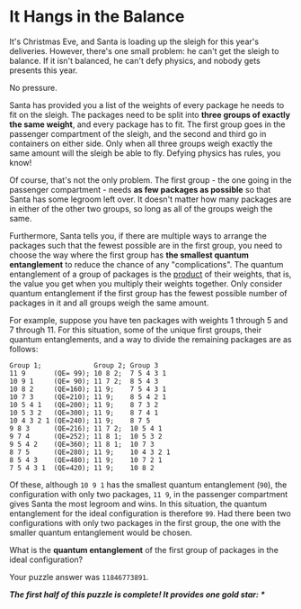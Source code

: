 # It Hangs in the Balance

It's Christmas Eve, and Santa is loading up the sleigh for this year's deliveries. However, there's one small problem:
he can't get the sleigh to balance. If it isn't balanced, he can't defy physics, and nobody gets presents this year.

No pressure.

Santa has provided you a list of the weights of every package he needs to fit on the sleigh. The packages need to be
split into **three groups of exactly the same weight**, and every package has to fit. The first group goes in the
passenger compartment of the sleigh, and the second and third go in containers on either side. Only when all three
groups weigh exactly the same amount will the sleigh be able to fly. Defying physics has rules, you know!

Of course, that's not the only problem. The first group - the one going in the passenger compartment - needs **as few
packages as possible** so that Santa has some legroom left over. It doesn't matter how many packages are in either of
the other two groups, so long as all of the groups weigh the same.

Furthermore, Santa tells you, if there are multiple ways to arrange the packages such that the fewest possible are in
the first group, you need to choose the way where the first group has **the smallest quantum entanglement** to reduce
the chance of any "complications". The quantum entanglement of a group of packages is
the [product](https://en.wikipedia.org/wiki/Product_%28mathematics%29) of their weights, that is, the value you get when
you multiply their weights together. Only consider quantum entanglement if the first group has the fewest possible
number of packages in it and all groups weigh the same amount.

For example, suppose you have ten packages with weights 1 through 5 and 7 through 11. For this situation, some of the
unique first groups, their quantum entanglements, and a way to divide the remaining packages are as follows:

```
Group 1;             Group 2; Group 3
11 9       (QE= 99); 10 8 2;  7 5 4 3 1
10 9 1     (QE= 90); 11 7 2;  8 5 4 3
10 8 2     (QE=160); 11 9;    7 5 4 3 1
10 7 3     (QE=210); 11 9;    8 5 4 2 1
10 5 4 1   (QE=200); 11 9;    8 7 3 2
10 5 3 2   (QE=300); 11 9;    8 7 4 1
10 4 3 2 1 (QE=240); 11 9;    8 7 5
9 8 3      (QE=216); 11 7 2;  10 5 4 1
9 7 4      (QE=252); 11 8 1;  10 5 3 2
9 5 4 2    (QE=360); 11 8 1;  10 7 3
8 7 5      (QE=280); 11 9;    10 4 3 2 1
8 5 4 3    (QE=480); 11 9;    10 7 2 1
7 5 4 3 1  (QE=420); 11 9;    10 8 2
```

Of these, although `10 9 1` has the smallest quantum entanglement (`90`), the configuration with only two packages,
`11 9`, in the passenger compartment gives Santa the most legroom and wins. In this situation, the quantum entanglement
for the ideal configuration is therefore `99`. Had there been two configurations with only two packages in the first
group, the one with the smaller quantum entanglement would be chosen.

What is the **quantum entanglement** of the first group of packages in the ideal configuration?

Your puzzle answer was `11846773891`.

*__The first half of this puzzle is complete! It provides one gold star: *__*
